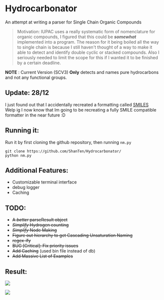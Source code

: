 # Hydrocarbonator
An attempt at writing a parser for Single Chain Organic Compounds 

> Motivation:
  IUPAC uses a really systematic form of nomenclature for organic compounds, I figured that this could be _**somewhat**_ implemented into a program.
  The reason for it being boiled all the way to single chain is because I still haven't thought of a way to make it able to detect and identify double cyclic or stacked compounds.
  Also I seriously needed to limit the scope for this if I wanted it to be finished by a certain deadline.



**NOTE** : Current Version (SCV3) **Only** detects and names pure hydrocarbons and not any functional groups.

## Update: 28/12

I just found out that I accidentally recreated a formatting called [SMILES](https://archive.epa.gov/med/med_archive_03/web/html/smiles.html) 
Welp ig I now know that Im going to be recreating a fully SMILE compatible formatter in the near future :D


## Running it: 

Run it by first cloning the github repository, then running `nm.py`
```
git clone https://github.com/ShanTen/Hydrocarbonator/
python nm.py
```


## Additional Features:

+ Customizable terminal interface
+ debug logger
+ Caching 

## TODO:

+ ~~A *better* parseResult object~~
+ ~~*Simplify* Hydrogen counting~~
+ ~~*Simplify* Node Making~~
+ ~~Figure out hierarchy to get Cascading Unsaturation Naming~~
+ ~~regex-ify~~ 
+ ~~BUG [Critical]: Fix priority issues~~
+ ~~Add Caching~~ (used bin file instead of db)
+ ~~Add Massive List of Examples~~

## Result:


![](https://media.discordapp.net/attachments/752540780966576318/949371481438167090/unknown.png?width=1271&height=669)

![](https://media.discordapp.net/attachments/752540780966576318/949373989187362896/unknown.png?width=1191&height=670)
